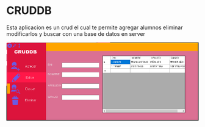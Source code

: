 # CRUDDB
Esta aplicacion es un crud el cual te permite agregar alumnos eliminar modificarlos y buscar con una base de datos en server

![](https://github.com/FapCod/CRUDDB/blob/master/Captura.PNG)
